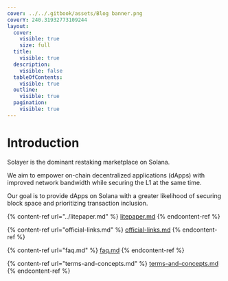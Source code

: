 ```yaml
---
cover: ../../.gitbook/assets/Blog banner.png
coverY: 240.31932773109244
layout:
  cover:
    visible: true
    size: full
  title:
    visible: true
  description:
    visible: false
  tableOfContents:
    visible: true
  outline:
    visible: true
  pagination:
    visible: true
---
```


# Introduction

Solayer is the dominant restaking marketplace on Solana.&#x20;

We aim to empower on-chain decentralized applications (dApps) with improved network bandwidth while securing the L1 at the same time.&#x20;

Our goal is to provide dApps on Solana with a greater likelihood of securing block space and prioritizing transaction inclusion.&#x20;

{% content-ref url="../litepaper.md" %}
[litepaper.md](../litepaper.md)
{% endcontent-ref %}

{% content-ref url="official-links.md" %}
[official-links.md](official-links.md)
{% endcontent-ref %}

{% content-ref url="faq.md" %}
[faq.md](faq.md)
{% endcontent-ref %}

{% content-ref url="terms-and-concepts.md" %}
[terms-and-concepts.md](terms-and-concepts.md)
{% endcontent-ref %}
